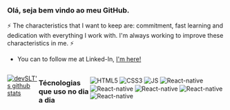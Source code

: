 ### Olá, seja bem vindo ao meu GitHub.

⚡ The characteristics that I want to keep are: commitment, fast learning and dedication with everything I work with. I'm always working to improve these characteristics in me. ⚡

- You can to follow me at Linked-In, <a href="www.linkedin.com/in/thiagooliveira-dev">I'm here!</a>

<div style="display:flex; width:100%; height:100% align-items:center; justify-content:center;">

[![devSLT's github stats](https://github-readme-stats.vercel.app/api?username=devSLT&show_icons=true&&theme=radical&hide=["contribs","issues"])](https://github.com/devSLT)

  
  ### Técnologias que uso no dia a dia
  
  <div style="display: inline-block;"><br/>
    <img align = "center" alt="HTML5" src="https://img.shields.io/badge/HTML5-E34F26?style=for-the-badge&logo=html5&logoColor=white"/>
    <img align = "center" alt="CSS3" src="https://img.shields.io/badge/CSS3-1572B6?style=for-the-badge&logo=css3&logoColor=white"/>
    <img align = "center" alt="JS" src="https://img.shields.io/badge/JavaScript-323330?style=for-the-badge&logo=javascript&logoColor=F7DF1E"/>
    <img align = "center" alt="React-native" src="https://img.shields.io/badge/React_Native-20232A?style=for-the-badge&logo=react&logoColor=61DAFB"/>
    <img align = "center" alt="React-native" src="https://img.shields.io/badge/MongoDB-4EA94B?style=for-the-badge&logo=mongodb&logoColor=white"/>
    <img align = "center" alt="React-native" src="https://img.shields.io/badge/Node.js-43853D?style=for-the-badge&logo=node.js&logoColor=white"/>
    <img align = "center" alt="React-native" src="https://img.shields.io/badge/Express.js-404D59?style=for-the-badge"/>
    <img align = "center" alt="React-native" src="https://img.shields.io/badge/GIT-E44C30?style=for-the-badge&logo=git&logoColor=white"/>
    
  </div>
</div>
